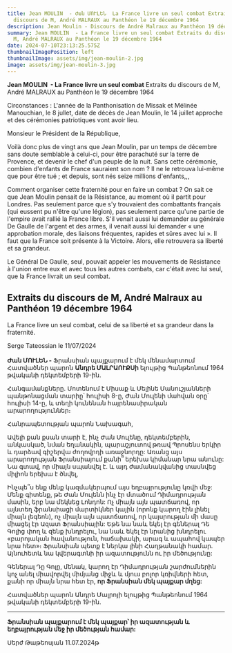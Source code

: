 ```yaml
---
title: Jean MOULIN  - Ժան ՄՈՒԼԵՆ  La France livre un seul combat Extraits du
  discours de M, André MALRAUX au Panthéon le 19 décembre 1964
description: Jean Moulin - Discours de André Malraux au Panthéon 19 décembre 1964
summary: Jean MOULIN  - La France livre un seul combat Extraits du discours de
  M, André MALRAUX au Panthéon le 19 décembre 1964
date: 2024-07-10T23:13:25.575Z
thumbnailImagePosition: left
thumbnailImage: assets/img/jean-moulin-2.jpg
image: assets/img/jean-moulin-3.jpg
---
```

**Jean MOULIN  - La France livre un seul combat**
Extraits du discours de M, André MALRAUX au Panthéon le 19 décembre 1964

Circonstances :
L'année de la Panthonisation de Missak et Mélinée Manouchian, le 8 jullet, date de décès de Jean Moulin, le 14 juillet approche et des cérémonies patriotiques vont avoir lieu. 

Monsieur le Président de la République,

Voilà donc plus de vingt ans que Jean Moulin, par un temps de décembre sans doute semblable à celui-ci, pour être parachuté sur la terre de Provence, et devenir le chef d'un peuple de la nuit. Sans cette cérémonie, combien d'enfants de France sauraient son nom ? Il ne le retrouva lui-même que pour être tué ; et depuis, sont nés seize millions d'enfants,,,

Comment organiser cette fraternité pour en faire un combat ? On sait ce que Jean Moulin pensait de la Résistance, au moment où il partit pour Londres. Pas seulement parce que s'y trouvaient des combattants français (qui eussent pu n'être qu'une légion), pas seulement parce qu'une partie de l'empire avait rallié la France libre. S'il venait aussi lui demander au générale De Gaulle de l'argent et des armes, il venait aussi lui demander « une approbation morale, des liaisons fréquentes, rapides et sûres avec lui ». Il faut que la France soit présente à la Victoire. Alors, elle retrouvera sa liberté et sa grandeur. 

Le Général De Gaulle, seul, pouvait appeler les mouvements de Résistance à l'union entre eux et avec tous les autres combats, car c'était avec lui seul, que la France livrait un seul combat. 

## Extraits du discours de M, André Malraux au Panthéon 19  décembre 1964

La France livre un seul combat, celui de sa liberté et sa grandeur dans la fraternité. 

Serge Tateossian le 11/07/2024 \
\
**Ժան ՄՈՒԼԵՆ -** Ֆրանսիան պայքարում է մեկ մենամարտում
Հատվածներ պարոն **Անդրե ՄԱԼՐԱՈՒՔՍի** ելույթից Պանթեոնում 1964 թվականի դեկտեմբերի 19-ին.

Հանգամանքները.
Մոտենում է Միսաք և Մելինե Մանուշյանների պանթոնացման տարիը՝ հուլիսի 8-ը, Ժան Մուլենի մահվան օրը՝ հուլիսի 14-ը, և տեղի կունենան հայրենասիրական արարողություններ։

Հանրապետության պարոն Նախագահ,

Ավելի քան քսան տարի է, ինչ Ժան Մուլենը, դեկտեմբերին, անկասկած, նման եղանակին, պարաշյուտով թռավ Պրոսենս երկիր և դարձավ գիշերվա ժողովրդի առաջնորդը: Առանց այս արարողության Ֆրանսիայում քանի՞ երեխա կիմանար նրա անունը: Նա գտավ, որ միայն սպանվել է. և այդ ժամանակվանից տասնվեց միլիոն երեխա է ծնվել,

Ինչպե՞ս ենք մենք կազմակերպում այս եղբայրությունը կռվի մեջ: Մենք գիտենք, թե Ժան Մուլենն ինչ էր մտածում Դիմադրության մասին, երբ նա մեկնեց Լոնդոն: Ոչ միայն այն պատճառով, որ այնտեղ ֆրանսիացի մարտիկներ կային (որոնք կարող էին լինել միայն լեգեոն), ոչ միայն այն պատճառով, որ կայսրության մի մասը միացել էր Ազատ Ֆրանսիային: Եթե ​​նա նաև եկել էր գեներալ Դե Գոլից փող և զենք խնդրելու, նա նաև եկել էր նրանից խնդրելու «բարոյական հավանություն, հաճախակի, արագ և ապահով կապեր նրա հետ»։ Ֆրանսիան պետք է ներկա լինի Հաղթանակի համար. Այնուհետև նա կվերագտնի իր ազատությունն ու իր մեծությունը:

Գեներալ Դը Գոլը, մենակ, կարող էր Դիմադրության շարժումներին կոչ անել միավորվել միմյանց միջև և մյուս բոլոր կռիվների հետ, քանի որ միայն նրա հետ էր, **որ Ֆրանսիան մեկ պայքար մղեց:**

Հատվածներ պարոն Անդրե Մալրոյի ելույթից Պանթեոնում 1964 թվականի դեկտեմբերի 19-ին.

- - -

**Ֆրանսիան պայքարում է մեկ պայքար՝ իր ազատության և եղբայրության մեջ իր մեծության համար:**

Սերժ Թաթեոսյան 11.07.2024թ